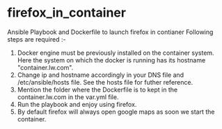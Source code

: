 # firefox_in_container
Ansible Playbook and Dockerfile to launch firefox in contianer
Following steps are required :-
1) Docker engine must be previously installed on the container system. Here the system on which the docker is running has its hostname "container.lw.com". 
2) Change ip and hostname accordingly in your DNS file and /etc/ansible/hosts file. See the hosts file for futher reference.
3) Mention the folder where the Dockerfile is to kept in the container.lw.com in the var.yml file.
4) Run the playbook and enjoy using firefox.
5) By default firefox will always open google maps as soon we start the container.


